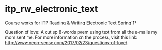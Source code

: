 # itp_rw_electronic_text
Course works for ITP Reading &amp; Writing Electronic Text Spring'17

Question of love:
A cut up 8-words poem using text from all the e-mails my mom sent me. 
For more information on the process, visit this link: http://www.neon-sense.com/2017/02/23/questions-of-love/
